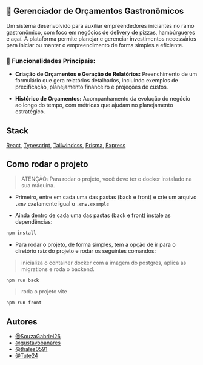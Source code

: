 ## 🍕 Gerenciador de Orçamentos Gastronômicos
Um sistema desenvolvido para auxiliar empreendedores iniciantes no ramo gastronômico, com foco em negócios de delivery de pizzas, hambúrgueres e açaí. A plataforma permite planejar e gerenciar investimentos necessários para iniciar ou manter o empreendimento de forma simples e eficiente.

### 🚀 Funcionalidades Principais:
- **Criação de Orçamentos e Geração de Relatórios:** Preenchimento de um formulário que gera relatórios detalhados, incluindo exemplos de precificação, planejamento financeiro e projeções de custos.

- **Histórico de Orçamentos:** Acompanhamento da evolução do negócio ao longo do tempo, com métricas que ajudam no planejamento estratégico.

## Stack

[React](https://react.dev/), [Typescript](https://www.typescriptlang.org/), [Tailwindcss](https://tailwindcss.com/), [Prisma](https://www.prisma.io/), [Express](https://expressjs.com/pt-br/)
## Como rodar o projeto

> ATENÇÃO: Para rodar o projeto, você deve ter o docker instalado na sua máquina.

- Primeiro, entre em cada uma das pastas (back e front) e crie um arquivo `.env` exatamente igual o `.env.example`

- Ainda dentro de cada uma das pastas (back e front) instale as dependências:

```bash
npm install
```

- Para rodar o projeto, de forma simples, tem a opção de ir para o diretório raiz do projeto e rodar os seguintes comandos:

> inicializa o container docker com a imagem do postgres, aplica as migrations e roda o backend.
```bash
npm run back
```

> roda o projeto vite
```bash
npm run front
```
## Autores

- [@SouzaGabriel26](https://www.github.com/souzagabriel26)
- [@gustavobanares](https://www.github.com/gustavobanares)
- [@thales0591](https://www.github.com/thales0591)
- [@Tute24](https://www.github.com/Tute24)

